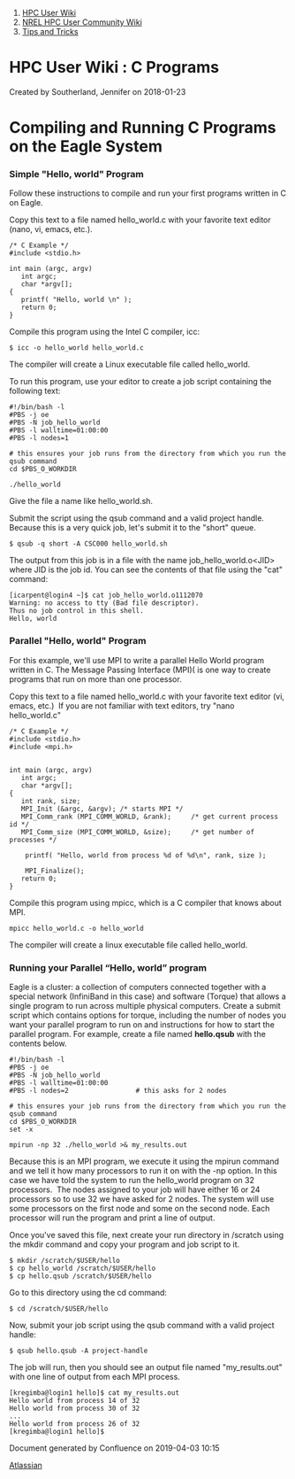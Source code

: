 1.  [HPC User Wiki](index.html)
2.  [NREL HPC User Community
    Wiki](NREL-HPC-User-Community-Wiki_15171667.html)
3.  [Tips and Tricks](Tips-and-Tricks_18593769.html)

 HPC User Wiki : C Programs
===========================

Created by Southerland, Jennifer on 2018-01-23

Compiling and Running C Programs on the Eagle System
========================================================

### Simple "Hello, world" Program

Follow these instructions to compile and run your first programs written
in C on Eagle.

Copy this text to a file named hello\_world.c with your favorite text
editor (nano, vi, emacs, etc.).

    /* C Example */
    #include <stdio.h>

    int main (argc, argv)
       int argc;
       char *argv[];
    {
       printf( "Hello, world \n" );
       return 0;
    }

Compile this program using the Intel C compiler, icc:

    $ icc -o hello_world hello_world.c

The compiler will create a Linux executable file called hello\_world.

To run this program, use your editor to create a job script containing
the following text:

    #!/bin/bash -l
    #PBS -j oe
    #PBS -N job_hello_world
    #PBS -l walltime=01:00:00
    #PBS -l nodes=1

    # this ensures your job runs from the directory from which you run the qsub command
    cd $PBS_O_WORKDIR

    ./hello_world

Give the file a name like hello\_world.sh.

Submit the script using the qsub command and a valid project handle.
Because this is a very quick job, let's submit it to the "short" queue.

    $ qsub -q short -A CSC000 hello_world.sh

The output from this job is in a file with the name
job\_hello\_world.o&lt;JID&gt; where JID is the job id. You can see the
contents of that file using the "cat" command:

    [icarpent@login4 ~]$ cat job_hello_world.o1112070
    Warning: no access to tty (Bad file descriptor).
    Thus no job control in this shell.
    Hello, world

### Parallel "Hello, world" Program

For this example, we'll use MPI to write a parallel Hello World program
written in C. The Message Passing Interface (MPI)( is one way to create
programs that run on more than one processor.

Copy this text to a file named hello\_world.c with your favorite text
editor (vi, emacs, etc.)  If you are not familiar with text editors, try
"nano hello\_world.c"

    /* C Example */
    #include <stdio.h>
    #include <mpi.h> 


    int main (argc, argv)
       int argc;
       char *argv[];
    {
       int rank, size;
       MPI_Init (&argc, &argv); /* starts MPI */
       MPI_Comm_rank (MPI_COMM_WORLD, &rank);     /* get current process id */
       MPI_Comm_size (MPI_COMM_WORLD, &size);     /* get number of processes */

        printf( "Hello, world from process %d of %d\n", rank, size );

        MPI_Finalize();
       return 0;
    }

Compile this program using mpicc, which is a C compiler that knows about
MPI.

    mpicc hello_world.c -o hello_world

The compiler will create a linux executable file called hello\_world.

### Running your Parallel “Hello, world” program

Eagle is a cluster: a collection of computers connected together
with a special network (InfiniBand in this case) and software (Torque)
that allows a single program to run across multiple physical computers.
Create a submit script which contains options for torque, including the
number of nodes you want your parallel program to run on and
instructions for how to start the parallel program. For example, create
a file named **hello.qsub** with the contents below.

    #!/bin/bash -l
    #PBS -j oe
    #PBS -N job_hello_world
    #PBS -l walltime=01:00:00
    #PBS -l nodes=2                 # this asks for 2 nodes 

    # this ensures your job runs from the directory from which you run the qsub command
    cd $PBS_O_WORKDIR
    set -x

    mpirun -np 32 ./hello_world >& my_results.out

Because this is an MPI program, we execute it using the mpirun command
and we tell it how many processors to run it on with the -np option. In
this case we have told the system to run the hello\_world program on 32
processors.  The nodes assigned to your job will have either 16 or 24
processors so to use 32 we have asked for 2 nodes. The system will use
some processors on the first node and some on the second node. Each
processor will run the program and print a line of output.

Once you've saved this file, next create your run directory in /scratch
using the mkdir command and copy your program and job script to it.

    $ mkdir /scratch/$USER/hello
    $ cp hello_world /scratch/$USER/hello
    $ cp hello.qsub /scratch/$USER/hello

Go to this directory using the cd command:

    $ cd /scratch/$USER/hello

Now, submit your job script using the qsub command with a valid project
handle:

    $ qsub hello.qsub -A project-handle

The job will run, then you should see an output file named
"my\_results.out" with one line of output from each MPI process.

    [kregimba@login1 hello]$ cat my_results.out
    Hello world from process 14 of 32
    Hello world from process 30 of 32
    ...
    Hello world from process 26 of 32
    [kregimba@login1 hello]$

Document generated by Confluence on 2019-04-03 10:15

[Atlassian](http://www.atlassian.com/)
